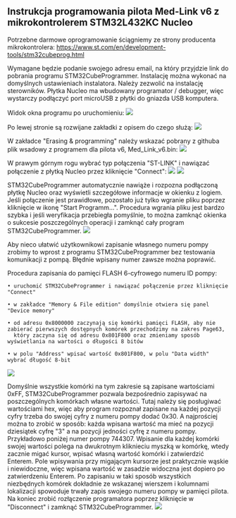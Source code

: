 ## Instrukcja programowania pilota Med-Link v6     z mikrokontrolerem STM32L432KC Nucleo
Potrzebne darmowe oprogramowanie ściągniemy ze strony producenta mikrokontrolera:
https://www.st.com/en/development-tools/stm32cubeprog.html

Wymagane będzie podanie swojego adresu email, na który przyjdzie link do pobrania programu STM32CubeProgrammer. Instalację można wykonać na domyślnych ustawieniach instalatora. Należy zezwolić na instalację sterowników. Płytka Nucleo ma wbudowany programator / debugger, więc wystarczy podłączyć port microUSB z płytki do gniazda USB komputera.

Widok okna programu po uruchomieniu:
![](images/device_memory.png)

Po lewej stronie są rozwijane zakładki z opisem do czego służą:
![](images/device_config_2.png)

W zakładce "Erasing & programming" należy wskazać pobrany z githuba plik wsadowy z programem dla pilota v6, Med_Link_v6.bin:
![](images/open_firmware.png)

W prawym górnym rogu wybrać typ połączenia "ST-LINK" i nawiązać połączenie z płytką Nucleo przez kliknięcie "Connect":
![](images/device_connect.png)
![](images/device_connect_2.png)


STM32CubeProgrammer automatycznie nawiąże i rozpozna podłączoną płytkę Nucleo oraz wyświetli szczegółowe informacje w okienku z logiem.
Jeśli połączenie jest prawidłowe, pozostało już tylko wgranie pliku poprzez kliknięcie w ikonę "Start Programm...". Procedura wgrania pliku jest bardzo szybka i jeśli weryfikacja przebiegła pomyślnie, to można zamknąć okienka o sukcesie poszczególnych operacji i zamknąć cały program STM32CubeProgrammer. 
![](images/firmware_load.png)

Aby nieco ułatwić użytkownikowi zapisanie własnego numeru pompy zrobimy to wprost z programu  STM32CubeProgrammer bez testowania komunikacji z pompą. Błędnie wpisany numer zawsze można poprawić.

Procedura zapisania do pamięci FLASH 6-cyfrowego numeru ID pompy:

    • uruchomić STM32CubeProgrammer i nawiązać połączenie przez kliknięcie "Connect"
    
    • w zakładce "Memory & File edition" domyślnie otwiera się panel "Device memory"
    
    • od adresu 0x8000000 zaczynają się komórki pamięci FLASH, aby nie zabierać pierwszych dostępnych komórek przechodzimy na zakres Page63,
      który zaczyna się od adresu 0x801F800 oraz zmieniamy sposób wyświetlania na wartości o długości 8 bitów
      
    • w polu "Address" wpisać wartość 0x801F800, w polu "Data width" wybrać długość 8-bit
    
![](images/firmware_loaded.png)



Domyślnie wszystkie komórki na tym zakresie są zapisane wartościami 0xFF, STM32CubeProgrammer pozwala bezpośrednio zapisywać na poszczególnych komórkach własne wartości. Tutaj należy się posługiwać wartościami hex, więc aby program rozpoznał zapisane na każdej pozycji cyfry trzeba do swojej cyfry z numeru pompy dodać 0x30. A najprościej można to zrobić w sposób: każda wpisana wartość ma mieć na pozycji dziesiątek cyfrę "3" a na pozycji jedności cyfrę z numeru pompy.
Przykładowo poniżej numer pompy 744307. Wpisanie dla każdej komórki swojej wartości polega na dwukrotnym kliknieciu myszką w komórkę, wtedy zacznie migać kursor, wpisać własną wartość komórki i zatwierdzić Enterem. Pole wpisywania przy migającym kursorze jest praktycznie wąskie i niewidoczne, więc wpisana wartość w zasadzie widoczna jest dopiero po zatwierdzeniu Enterem. Po zapisaniu w taki sposób wszystkich niezbędnych komórek dokładnie ze wskazanej wierszem i kolumnami lokalizacji spowoduje trwały zapis swojego numeru pompy w pamięci pilota. Na koniec zrobić rozłączenie programatora poprzez kliknięcie w "Disconnect" i zamknąć  STM32CubeProgrammer.
![](images/firmware_write.png)
